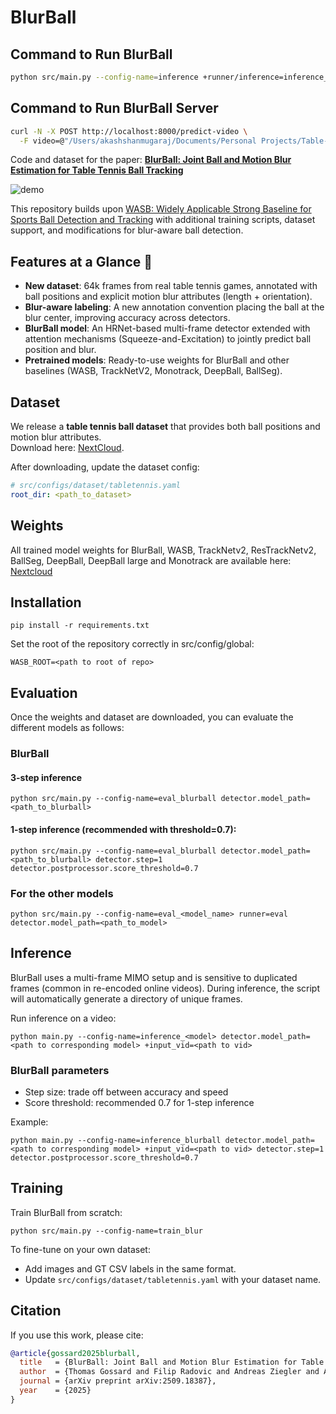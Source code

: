 # BlurBall

## Command to Run BlurBall

```sh 
python src/main.py --config-name=inference +runner/inference=inference_cpu model=blurball detector=blurball tracker=online_blur +input_vid="<VIDEO_PATH>" detector.model_path="src/blurball_best" detector.step=1 detector.postprocessor.score_threshold=0.7 WASB_ROOT="<WORKING_DIR_ROOT_PATH>"
```

## Command to Run BlurBall Server

```sh
curl -N -X POST http://localhost:8000/predict-video \
  -F video=@"/Users/akashshanmugaraj/Documents/Personal Projects/Table-Tennis-Analysis/assets/rallies_02.mp4"
```

Code and dataset for the paper: **[BlurBall: Joint Ball and Motion Blur Estimation for Table Tennis Ball Tracking]([https://cogsys-tuebingen.github.io/blurball/](https://arxiv.org/abs/2509.18387))**

![demo](demo.gif)

This repository builds upon [WASB: Widely Applicable Strong Baseline for Sports Ball Detection and Tracking](https://github.com/nttcom/WASB-SBDT/) with additional training scripts, dataset support, and modifications for blur-aware ball detection.


## Features at a Glance 🚀

- **New dataset**: 64k frames from real table tennis games, annotated with ball positions and explicit motion blur attributes (length + orientation).  
- **Blur-aware labeling**: A new annotation convention placing the ball at the blur center, improving accuracy across detectors.  
- **BlurBall model**: An HRNet-based multi-frame detector extended with attention mechanisms (Squeeze-and-Excitation) to jointly predict ball position and blur.  
- **Pretrained models**: Ready-to-use weights for BlurBall and other baselines (WASB, TrackNetV2, Monotrack, DeepBall, BallSeg).  


## Dataset

We release a **table tennis ball dataset** that provides both ball positions and motion blur attributes.  
Download here: [NextCloud](https://cloud.cs.uni-tuebingen.de/index.php/s/C3pJEPKWQAkono7).

After downloading, update the dataset config:

```yaml
# src/configs/dataset/tabletennis.yaml
root_dir: <path_to_dataset>
```

## Weights

All trained model weights for BlurBall, WASB, TrackNetv2, ResTrackNetv2, BallSeg, DeepBall, DeepBall large and Monotrack are available here: [Nextcloud](https://cloud.cs.uni-tuebingen.de/index.php/s/6Z8TpM3sXRKHzGC)

## Installation

```
pip install -r requirements.txt
```

Set the root of the repository correctly in src/config/global:
```
WASB_ROOT=<path to root of repo>
```

## Evaluation
Once the weights and dataset are downloaded, you can evaluate the different models as follows:

### BlurBall

#### 3-step inference
```
python src/main.py --config-name=eval_blurball detector.model_path=<path_to_blurball>
```

#### 1-step inference (recommended with threshold=0.7):
```
python src/main.py --config-name=eval_blurball detector.model_path=<path_to_blurball> detector.step=1 detector.postprocessor.score_threshold=0.7
```

### For the other models
```
python src/main.py --config-name=eval_<model_name> runner=eval detector.model_path=<path_to_model>
```

## Inference

BlurBall uses a multi-frame MIMO setup and is sensitive to duplicated frames (common in re-encoded online videos). During inference, the script will automatically generate a directory of unique frames.

Run inference on a video:

```
python main.py --config-name=inference_<model> detector.model_path=<path to corresponding model> +input_vid=<path to vid>
```

### BlurBall parameters
- Step size: trade off between accuracy and speed
- Score threshold: recommended 0.7 for 1-step inference

Example:
```
python main.py --config-name=inference_blurball detector.model_path=<path to corresponding model> +input_vid=<path to vid> detector.step=1 detector.postprocessor.score_threshold=0.7
```

## Training
Train BlurBall from scratch:

```
python src/main.py --config-name=train_blur
```

To fine-tune on your own dataset:

- Add images and GT CSV labels in the same format.  
- Update `src/configs/dataset/tabletennis.yaml` with your dataset name.

## Citation

If you use this work, please cite:

```bibtex
@article{gossard2025blurball,
  title   = {BlurBall: Joint Ball and Motion Blur Estimation for Table Tennis Ball Tracking},
  author  = {Thomas Gossard and Filip Radovic and Andreas Ziegler and Andreas Zell},
  journal = {arXiv preprint arXiv:2509.18387},
  year    = {2025}
}

